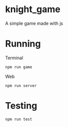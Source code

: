 # knight_game
A simple game made with js

# Running
Terminal
```
npm run game
```

Web
```
npm run server
```

# Testing
```
npm run test
```
